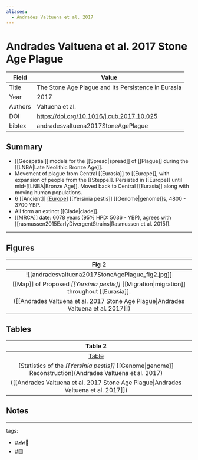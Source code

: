 ```yaml
---
aliases:
  - Andrades Valtuena et al. 2017
---
```


# Andrades Valtuena et al. 2017 Stone Age Plague

| Field   | Value                                               |
| ------- | --------------------------------------------------- |
| Title   | The Stone Age Plague and Its Persistence in Eurasia |
| Year    | 2017                                                |
| Authors | Valtuena et al.                                     |
| DOI     | <https://doi.org/10.1016/j.cub.2017.10.025>         |
| bibtex  | andradesvaltuena2017StoneAgePlague                  | 

## Summary 
- [[Geospatial]] models for the [[Spread|spread]] of [[Plague]] during the [[LNBA|Late Neolithic Bronze Age]].
- Movement of plague from Central [[Eurasia]] to [[Europe]], with expansion of people from the [[Steppe]]. Persisted in [[Europe]] until mid-[[LNBA|Bronze Age]]. Moved back to Central [[Eurasia]] along with moving human populations.
- 6 [[Ancient]] [[Europe]](an) [[Yersinia pestis]] [[Genome|genome]]s, 4800 - 3700 YBP.
- All form an extinct [[Clade|clade]].
-  [[MRCA]] date: 6078 years (95% HPD: 5036 - YBP), agrees with [[rasmussen2015EarlyDivergentStrains|Rasmussen et al. 2015]].

---

## Figures
|   Fig 2  |
|:-------:|
|   ![[andradesvaltuena2017StoneAgePlague_fig2.jpg]]   |
| [[Map]] of Proposed <i>[[Yersinia pestis]]</i> [[Migration\|migration]] throughout [[Eurasia]].  |
|   ([[Andrades Valtuena et al. 2017 Stone Age Plague\|Andrades Valtuena et al. 2017]])  | 

## Tables

|                                                       Table 2                                                        |     |
|:--------------------------------------------------------------------------------------------------------------------:| --- |
|    [Table](https://www.cell.com/action/showFullTableHTML?isHtml=true&tableId=tbl2&pii=S0960-9822%2817%2931328-3)     |     |
| [Statistics of the <i>[[Yersinia pestis]]</i> [[Genome\|genome]] Reconstruction](Andrades Valtuena et al. 2017) |     |
|                       ([[Andrades Valtuena et al. 2017 Stone Age Plague\|Andrades Valtuena et al. 2017]])                        |     |

## Notes

---

tags: 
  - #📥/📰 
  - #🟨